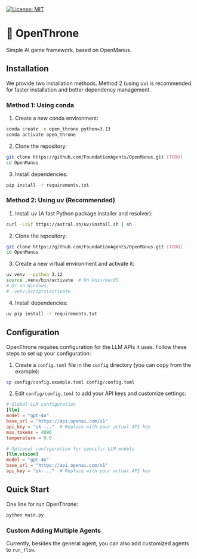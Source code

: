 [![License: MIT](https://img.shields.io/badge/License-MIT-yellow.svg)](https://opensource.org/licenses/MIT) &ensp;

# 👋 OpenThrone

Simple AI game framework, based on OpenManus.


## Installation

We provide two installation methods. Method 2 (using uv) is recommended for faster installation and better dependency management.

### Method 1: Using conda

1. Create a new conda environment:

```bash
conda create -n open_throne python=3.13
conda activate open_throne
```

2. Clone the repository:

```bash
git clone https://github.com/FoundationAgents/OpenManus.git [TODO]
cd OpenManus
```

3. Install dependencies:

```bash
pip install -r requirements.txt
```

### Method 2: Using uv (Recommended)

1. Install uv (A fast Python package installer and resolver):

```bash
curl -LsSf https://astral.sh/uv/install.sh | sh
```

2. Clone the repository:

```bash
git clone https://github.com/FoundationAgents/OpenManus.git [TODO]
cd OpenManus
```

3. Create a new virtual environment and activate it:

```bash
uv venv --python 3.12
source .venv/bin/activate  # On Unix/macOS
# Or on Windows:
# .venv\Scripts\activate
```

4. Install dependencies:

```bash
uv pip install -r requirements.txt
```

## Configuration

OpenThrone requires configuration for the LLM APIs it uses. Follow these steps to set up your configuration:

1. Create a `config.toml` file in the `config` directory (you can copy from the example):

```bash
cp config/config.example.toml config/config.toml
```

2. Edit `config/config.toml` to add your API keys and customize settings:

```toml
# Global LLM configuration
[llm]
model = "gpt-4o"
base_url = "https://api.openai.com/v1"
api_key = "sk-..."  # Replace with your actual API key
max_tokens = 4096
temperature = 0.0

# Optional configuration for specific LLM models
[llm.vision]
model = "gpt-4o"
base_url = "https://api.openai.com/v1"
api_key = "sk-..."  # Replace with your actual API key
```

## Quick Start

One line for run OpenThrone:

```bash
python main.py
```


### Custom Adding Multiple Agents

Currently, besides the general agent, you can also add customized agents to `run_flow`.

